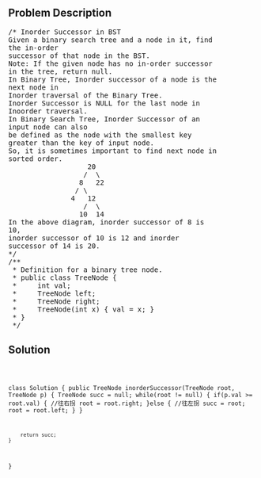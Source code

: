 <!--
<style>
  body { font-family: Arial, sans-serif; }
  .container { max-width: 100%; margin: 0 auto; padding: 10px; }
  .comment-block { max-width: 30%; background-color: #f9f9f9; padding: 10px; border-left: 5px solid #ccc; overflow-wrap: break-word; white-space: pre-wrap; }
  .code-block { background-color: #f4f4f4; padding: 10px; border: 1px solid #ddd; overflow-wrap: break-word; white-space: pre-wrap; }
</style>
-->

<div class='container'>
<h2>Problem Description</h2>
<div class='comment-block'>
<pre>
/* Inorder Successor in BST
Given a binary search tree and a node in it, find
the in-order
successor of that node in the BST.
Note: If the given node has no in-order successor
in the tree, return null.
In Binary Tree, Inorder successor of a node is the
next node in
Inorder traversal of the Binary Tree.
Inorder Successor is NULL for the last node in
Inoorder traversal.
In Binary Search Tree, Inorder Successor of an
input node can also
be defined as the node with the smallest key
greater than the key of input node.
So, it is sometimes important to find next node in
sorted order.
                   20
                  /  \
                 8   22
                / \
               4   12
                  /  \
                 10  14
In the above diagram, inorder successor of 8 is
10,
inorder successor of 10 is 12 and inorder
successor of 14 is 20.
*/
/**
 * Definition for a binary tree node.
 * public class TreeNode {
 *     int val;
 *     TreeNode left;
 *     TreeNode right;
 *     TreeNode(int x) { val = x; }
 * }
 */
</pre>
</div>

<h2>Solution</h2>
<div class='code-block'>
<pre><code class='language-java'>

class Solution {
    public TreeNode inorderSuccessor(TreeNode root, TreeNode p) {
        TreeNode succ = null;
        while(root != null) {
            if(p.val >= root.val) { //往右拐
                root = root.right;
            }else { //往左拐
                succ = root;
                root = root.left;
            }
        }
        
        return succ;
    }
}</code></pre>
</div>
</div>
